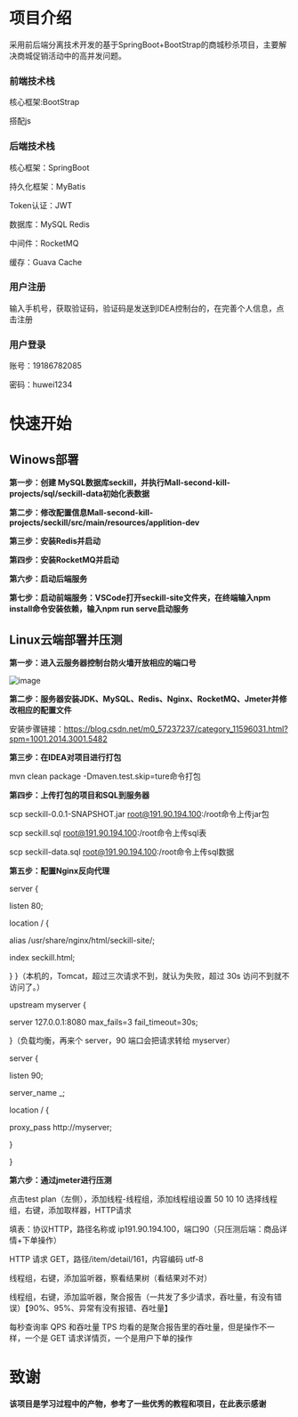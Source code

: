 # 项目介绍


采用前后端分离技术开发的基于SpringBoot+BootStrap的商城秒杀项目，主要解决商城促销活动中的高并发问题。


### 前端技术栈

核心框架:BootStrap

搭配js

### 后端技术栈

核心框架：SpringBoot

持久化框架：MyBatis

Token认证：JWT

数据库：MySQL Redis

中间件：RocketMQ

缓存：Guava Cache

### 用户注册

输入手机号，获取验证码，验证码是发送到IDEA控制台的，在完善个人信息，点击注册

### 用户登录

账号：19186782085

密码：huwei1234



# 快速开始

## Winows部署

**第一步：创建 MySQL数据库seckill，并执行Mall-second-kill-projects/sql/seckill-data初始化表数据**

**第二步：修改配置信息Mall-second-kill-projects/seckill/src/main/resources/applition-dev**

**第三步：安装Redis并启动**

**第四步：安装RocketMQ并启动**

**第六步：启动后端服务**

**第七步：启动前端服务：VSCode打开seckill-site文件夹，在终端输入npm install命令安装依赖，输入npm run serve启动服务**


## Linux云端部署并压测

**第一步：进入云服务器控制台防火墙开放相应的端口号**

![image](https://user-images.githubusercontent.com/97151855/150635010-118f38d5-2a79-4f10-b0bc-d12b5eb6a218.png)

**第二步：服务器安装JDK、MySQL、Redis、Nginx、RocketMQ、Jmeter并修改相应的配置文件**

安装步骤链接：https://blog.csdn.net/m0_57237237/category_11596031.html?spm=1001.2014.3001.5482

**第三步：在IDEA对项目进行打包**

mvn clean package -Dmaven.test.skip=ture命令打包

**第四步：上传打包的项目和SQL到服务器**

scp seckill-0.0.1-SNAPSHOT.jar root@191.90.194.100:/root命令上传jar包

scp seckill.sql root@191.90.194.100:/root命令上传sql表

scp seckill-data.sql root@191.90.194.100:/root命令上传sql数据

**第五步：配置Nginx反向代理**

server {

listen 80;

location / {

alias /usr/share/nginx/html/seckill-site/;

index seckill.html;

} }（本机的，Tomcat，超过三次请求不到，就认为失败，超过 30s 访问不到就不访问了。）

upstream myserver {

server 127.0.0.1:8080 max_fails=3 fail_timeout=30s;

}（负载均衡，再来个 server，90 端口会把请求转给 myserver）

server {

listen 90;

server_name _;

location / {

proxy_pass http://myserver;

}

}

**第六步：通过jmeter进行压测**

点击test plan（左侧），添加线程-线程组，添加线程组设置 50 10 10 选择线程组，右键，添加取样器，HTTP请求

填表：协议HTTP，路径名称或 ip191.90.194.100，端口90（只压测后端：商品详情+下单操作）

HTTP 请求 GET，路径/item/detail/161，内容编码 utf-8

线程组，右键，添加监听器，察看结果树（看结果对不对）

线程组，右键，添加监听器，聚合报告（一共发了多少请求，吞吐量，有没有错误）【90%、95%、异常有没有报错、吞吐量】

每秒查询率 QPS 和吞吐量 TPS 均看的是聚合报告里的吞吐量，但是操作不一样，一个是 GET 请求详情页，一个是用户下单的操作

# 致谢

**该项目是学习过程中的产物，参考了一些优秀的教程和项目，在此表示感谢**
